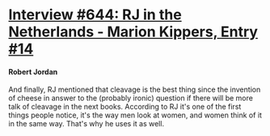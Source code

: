 # [Interview #644: RJ in the Netherlands - Marion Kippers, Entry #14](https://www.theoryland.com/intvmain.php?i=644#14)

#### Robert Jordan

And finally, RJ mentioned that cleavage is the best thing since the invention of cheese in answer to the (probably ironic) question if there will be more talk of cleavage in the next books. According to RJ it's one of the first things people notice, it's the way men look at women, and women think of it in the same way. That's why he uses it as well.

